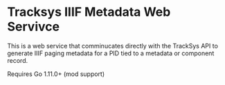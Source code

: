 # Tracksys IIIF Metadata Web Servivce

This is a web service that comminucates directly with the TrackSys API
to generate IIIF paging metadata for a PID tied to a metadata or component record.

Requires Go 1.11.0+ (mod support)

